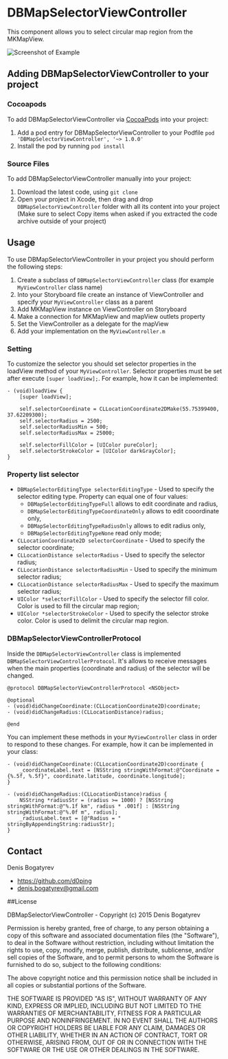# DBMapSelectorViewController

This component allows you to select circular map region from the MKMapView.

![Screenshot of Example](https://github.com/d0ping/DBMapSelectorViewController/blob/develop/Example/Resources/Screenshot.jpg)

## Adding DBMapSelectorViewController to your project

### Cocoapods

To add DBMapSelectorViewController via [CocoaPods](http://cocoapods.org/) into your project:

1. Add a pod entry for DBMapSelectorViewController to your Podfile `pod 'DBMapSelectorViewController', '~> 1.0.0'`
2. Install the pod by running `pod install`

### Source Files

To add DBMapSelectorViewController manually into your project: 

1. Download the latest code, using `git clone`
2. Open your project in Xcode, then drag and drop `DBMapSelectorViewController` folder with all its content into your project (Make sure to select Copy items when asked if you extracted the code archive outside of your project)

## Usage

To use DBMapSelectorViewController in your project you should perform the following steps:

1. Create a subclass of `DBMapSelectorViewController` class (for example `MyViewController` class name)
2. Into your Storyboard file create an instance of ViewController and specify your `MyViewController` class as a parent
3. Add MKMapView instance on ViewController on Storyboard
4. Make a connection for MKMapView and mapView outlets property
5. Set the ViewController as a delegate for the mapView
6. Add your implementation on the `MyViewController.m`

### Setting

To customize the selector you should set selector properties in the loadView method of your `MyViewController`. Selector properties must be set after execute `[super loadView];`. For example, how it can be implemented:

```objc
- (void)loadView {
    [super loadView];

    self.selectorCoordinate = CLLocationCoordinate2DMake(55.75399400, 37.62209300);
    self.selectorRadius = 2500;
    self.selectorRadiusMin = 500;
    self.selectorRadiusMax = 25000;

    self.selectorFillColor = [UIColor pureColor];
    self.selectorStrokeColor = [UIColor darkGrayColor];
}
```

### Property list selector

- `DBMapSelectorEditingType selectorEditingType` - Used to specify the selector editing type. Property can equal one of four values:
  - `DBMapSelectorEditingTypeFull` allows to edit coordinate and radius,
  - `DBMapSelectorEditingTypeCoordinateOnly` allows to edit cooordinate only,
  - `DBMapSelectorEditingTypeRadiusOnly` allows to edit radius only,
  - `DBMapSelectorEditingTypeNone` read only mode;
- `CLLocationCoordinate2D selectorCoordinate` - Used to specify the selector coordinate;
- `CLLocationDistance selectorRadius` - Used to specify the selector radius;
- `CLLocationDistance selectorRadiusMin` - Used to specify the minimum selector radius;
- `CLLocationDistance selectorRadiusMax` - Used to specify the maximum selector radius;
- `UIColor *selectorFillColor` - Used to specify the selector fill color. Color is used to fill the circular map region;
- `UIColor *selectorStrokeColor` - Used to specify the selector stroke color. Color is used to delimit the circular map region.

### DBMapSelectorViewControllerProtocol

Inside the `DBMapSelectorViewController` class is implemented `DBMapSelectorViewControllerProtocol`. It's allows to receive messages when the main properties (coordinate and radius) of the selector will be changed.

```objc
@protocol DBMapSelectorViewControllerProtocol <NSObject>

@optional
- (void)didChangeCoordinate:(CLLocationCoordinate2D)coordinate;
- (void)didChangeRadius:(CLLocationDistance)radius;

@end
```

You can implement these methods in your `MyViewController` class in order to respond to these changes. For example, how it can be implemented in your class:

```objc
- (void)didChangeCoordinate:(CLLocationCoordinate2D)coordinate {
    _coordinateLabel.text = [NSString stringWithFormat:@"Coordinate = {%.5f, %.5f}", coordinate.latitude, coordinate.longitude];
}

- (void)didChangeRadius:(CLLocationDistance)radius {
    NSString *radiusStr = (radius >= 1000) ? [NSString stringWithFormat:@"%.1f km", radius * .001f] : [NSString stringWithFormat:@"%.0f m", radius];
    _radiusLabel.text = [@"Radius = " stringByAppendingString:radiusStr];
}
```

## Contact

Denis Bogatyrev

- https://github.com/d0ping
- denis.bogatyrev@gmail.com

##License

DBMapSelectorViewController - Copyright (c) 2015 Denis Bogatyrev

Permission is hereby granted, free of charge, to any person obtaining a copy of this software and associated documentation files (the "Software"), to deal in the Software without restriction, including without limitation the rights to use, copy, modify, merge, publish, distribute, sublicense, and/or sell copies of the Software, and to permit persons to whom the Software is furnished to do so, subject to the following conditions:

The above copyright notice and this permission notice shall be included in all copies or substantial portions of the Software.

THE SOFTWARE IS PROVIDED "AS IS", WITHOUT WARRANTY OF ANY KIND, EXPRESS OR IMPLIED, INCLUDING BUT NOT LIMITED TO THE WARRANTIES OF MERCHANTABILITY, FITNESS FOR A PARTICULAR PURPOSE AND NONINFRINGEMENT. IN NO EVENT SHALL THE AUTHORS OR COPYRIGHT HOLDERS BE LIABLE FOR ANY CLAIM, DAMAGES OR OTHER LIABILITY, WHETHER IN AN ACTION OF CONTRACT, TORT OR OTHERWISE, ARISING FROM, OUT OF OR IN CONNECTION WITH THE SOFTWARE OR THE USE OR OTHER DEALINGS IN THE SOFTWARE.
